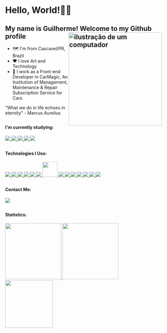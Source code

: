 # Hello, World!👋🏻
## My name is Guilherme! Welcome to my Github profile <img src="https://cdni.iconscout.com/illustration/premium/thumb/laptop-5425029-4558286.png?f=webp" alt="ilustração de um computador" width="300px" align="right">

- 🗺️ I'm from Cascavel/PR, Brazil
- ❤️ I love Art and Technology
- 🏦 I work as a Front-end Developer in CarMagic, An Institution of Management, Maintenance & Repair Subscription Service for Cars

"What we do in life echoes in eternity" - Marcus Aurelius

##

#### I'm currently studying:

<div>
  <a href="https://nextjs.org/docs">
    <img src="https://skillicons.dev/icons?i=nextjs"/>
  </a>
  <a href="https://nuxt.com/docs/getting-started/introduction">
    <img src="https://skillicons.dev/icons?i=nuxt"/>
  </a>
  <a href="https://graphql.org/learn/">
    <img src="https://skillicons.dev/icons?i=graphql"/>
  </a>
  <a href="https://www.gatsbyjs.com/docs/">
    <img src="https://skillicons.dev/icons?i=gatsbyjs"/>
  </a>
  <a href="https://sass-lang.com">
    <img src="https://skillicons.dev/icons?i=sass"/>
  </a>
</div>
  
##

#### Technologies I Use:

<div class="flex justify-between flex-wrap">
  <a href="https://www.typescriptlang.org/pt/">
    <img src="https://skillicons.dev/icons?i=ts"/>
  </a>
  <a href="https://pt-br.react.dev">
    <img src="https://skillicons.dev/icons?i=react"/>
  </a>
  <a href="https://tailwindcss.com/docs/installation">
    <img src="https://skillicons.dev/icons?i=tailwind"/>
  </a>
  <a href="https://developer.mozilla.org/pt-BR/docs/Web/JavaScript">
    <img src="https://skillicons.dev/icons?i=js"/>
  </a>
  <a href="https://developer.mozilla.org/pt-BR/docs/Web/HTML">
    <img src="https://skillicons.dev/icons?i=html"/>
  </a>
  <a href="https://developer.mozilla.org/pt-BR/docs/Web/CSS">
    <img src="https://skillicons.dev/icons?i=css"/>
  </a>
  <a href="https://npmjs.com">
    <img src="https://i.postimg.cc/zBfCqdPJ/npm.png" width="48" height="48"/>
  </a>
  <a href="https://nodejs.org">
    <img src="https://skillicons.dev/icons?i=nodejs"/>
  </a>
  <a href="https://www.python.org">
    <img src="https://skillicons.dev/icons?i=python"/>
  </a>
  <a href="https://flask.palletsprojects.com/en/3.0.x/">
    <img src="https://skillicons.dev/icons?i=flask"/>
  </a>
  <a href="https://github.com" >
    <img src="https://skillicons.dev/icons?i=github"/>
  </a>
  <a href="https://git-scm.com" >
    <img src="https://skillicons.dev/icons?i=git"/>
  </a>
  <a href="https://vercel.com" >
    <img src="https://skillicons.dev/icons?i=vercel"/>
  </a>
  <a href="https://www.figma.com" >
    <img src="https://skillicons.dev/icons?i=figma"/>
  </a>
</div>     

##

#### Contact Me:

<div>
  <a href="https://www.linkedin.com/in/guilemes-freitas/" target="_blank"><img src="https://img.shields.io/badge/-LinkedIn-%230077B5?style=for-the-badge&logo=linkedin&logoColor=white" target="_blank"></a>       
</div>

##

#### Statistics:

<div>
  <a href="https://github.com/guilemes-freitas">
    <img loading="lazy" height="180em" src="https://github-readme-stats.vercel.app/api/top-langs/?username=guilemes-freitas&layout=compact&langs_count=7&theme=radical"/>
    <img loading="lazy" height="180em" src="https://github-readme-stats.vercel.app/api/?username=guilemes-freitas&show_icons=true&include_all_commits=true&theme=radical"/>
    <img loading="lazy" height="153em" src="http://github-readme-streak-stats.herokuapp.com/?user=guilemes-freitas&amp;theme=radical">
  </a>
</div>
          

